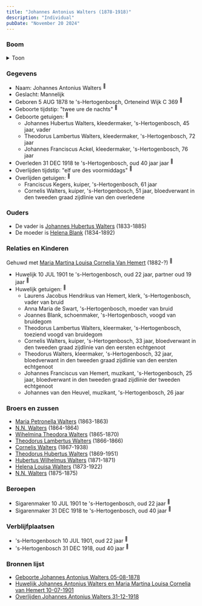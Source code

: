 ```yaml
---
title: "Johannes Antonius Walters (1878-1918)"
description: "Individual"
pubDate: "November 20 2024"
---
```


### Boom
<details><summary>Toon</summary>

![test](https://www.plantuml.com/plantuml/svg/dPFHQzim4CRVzLSSxKEV0dQyh7O8QPCiMHRQCSRQiQSWsxTOM9Q2JgQ4ul-zbyPD2pLjwOim9ttwVdUVTKbUEbzNMb2fp5OwMK4gitBZR6tocTNMWNVI46-XyQ9GEKAcNARny8tLrk-WmYf5HuSIUNHe_MwBuiMjcPP4S2y0O6fTZkvFeRBI8D5eL4bbncE8H2F46Vnwj29nK9oiR24DduDbpHw-9lWhDLlG2KY27q4Gd2S0f_DeCLXCsU3-lqATDp0QfZBThLFhlSRX6C8-J6w-GnX74PnHRybtsGsQr59Ml11HMMkzbYPVPyuIfPQjMPt0zUGVY-F1Qt7pXBf4ZKR2L4jJ7kdYWEaMqtaqZzwWYq8s-Bsd-_89EkvjDVd9wgJ_1jveU8TvhincxzVsyxN_2BfWqFu0JhNQ57w7MjixXcr4EzvUhpqXsewU2wsI2_kj91QlSfiORutgo2s9uPZz-_aDslZEuqyCYCVxRJw3C0axrCsH-Lew9O5NhpZ7ArihaZ2ppg3c-gqqiCIAjKyjXC67mkNVfYENTw4luA8xl320rSqLTnE4n_IumyxqUCXjM54eMkJdWhX4a_FpVm00)
</details>

### Gegevens
- Naam: Johannes Antonius Walters <sup><a href="../s00127/" style="text-decoration:none" title="Geboorte Johannes Antonius Walters 05-08-1878">:link:</a></sup>
- Geslacht: Mannelijk
- Geboren 5 AUG 1878 te 's-Hertogenbosch, Orteneind Wijk C 369 <sup><a href="../s00127/" style="text-decoration:none" title="Geboorte Johannes Antonius Walters 05-08-1878">:link:</a></sup>
- Geboorte tijdstip: "twee ure de nachts" <sup><a href="../s00127/" style="text-decoration:none" title="Geboorte Johannes Antonius Walters 05-08-1878">:link:</a></sup>
- Geboorte getuigen: <sup><a href="../s00127/" style="text-decoration:none" title="Geboorte Johannes Antonius Walters 05-08-1878">:link:</a></sup>
  - Johannes Hubertus Walters, kleedermaker, \'s-Hertogenbosch, 45 jaar, vader
  - Theodorus Lambertus Walters, kleedermaker, \'s-Hertogenbosch, 72 jaar
  - Johannes Franciscus Ackel, kleedermaker, \'s-Hertogenbosch, 76 jaar
- Overleden 31 DEC 1918 te 's-Hertogenbosch, oud 40 jaar jaar <sup><a href="../s00133/" style="text-decoration:none" title="Overlijden Johannes Antonius Walters 31-12-1918">:link:</a></sup>
- Overlijden tijdstip: "elf ure des voormiddags" <sup><a href="../s00133/" style="text-decoration:none" title="Overlijden Johannes Antonius Walters 31-12-1918">:link:</a></sup>
- Overlijden getuigen: <sup><a href="../s00133/" style="text-decoration:none" title="Overlijden Johannes Antonius Walters 31-12-1918">:link:</a></sup>
  - Franciscus Kegers, kuiper, \'s-Hertogenbosch, 61 jaar
  - Cornelis Walters, kuiper, \'s-Hertogenbosch, 51 jaar, bloedverwant in den tweeden graad zijdlinie van den overledene

### Ouders
- De vader is [Johannes Hubertus Walters](../i00079/) (1833-1885)
- De moeder is [Helena Blank](../i00080/) (1834-1892)

### Relaties en Kinderen

Gehuwd met [Maria Martina Louisa Cornelia Van Hemert](../i00100/) (1882-?) <sup><a href="../s00132/" style="text-decoration:none" title="Huwelijk Johannes Antonius Walters en Maria Martina Louisa Cornelia van Hemert 10-07-1901">:link:</a></sup>
- Huwelijk 10 JUL 1901 te 's-Hertogenbosch, oud 22 jaar, partner oud 19 jaar <sup><a href="../s00132/" style="text-decoration:none" title="Huwelijk Johannes Antonius Walters en Maria Martina Louisa Cornelia van Hemert 10-07-1901">:link:</a></sup>
- Huwelijk getuigen:  <sup><a href="../s00132/" style="text-decoration:none" title="Huwelijk Johannes Antonius Walters en Maria Martina Louisa Cornelia van Hemert 10-07-1901">:link:</a></sup>
  - Laurens Jacobus Hendrikus van Hemert, klerk, \'s-Hertogenbosch, vader van bruid
  - Anna Maria de Swart, \'s-Hertogenbosch, moeder van bruid
  - Joannes Blank, schoenmaker, \'s-Hertogenbosch, voogd van bruidegom
  - Theodorus Lambertus Walters, kleermaker, \'s-Hertogenbosch, toeziend voogd van bruidegom
  - Cornelis Walters, kuiper, \'s-Hertogenbosch, 33 jaar, bloedverwant in den tweeden graad zijdlinie van den eersten echtgenoot
  - Theodorus Walters, kleermaker, \'s-Hertogenbosch, 32 jaar, bloedverwant in den tweeden graad zijdlinie van den eersten echtgenoot
  - Johannes Franciscus van Hemert, muzikant, \'s-Hertogenbosch, 25 jaar, bloedverwant in den tweeden graad zijdlinie der tweeden echtgenoot
  - Johannes van den Heuvel, muzikant, \'s-Hertogenbosch, 26 jaar

### Broers en zussen
- [Maria Petronella Walters](../i00090/) (1863-1863)
- [N.N. Walters](../i00091/) (1864-1864)
- [Wihelmina Theodora Walters](../i00092/) (1865-1870)
- [Theodorus Lambertus Walters](../i00093/) (1866-1866)
- [Cornelis Walters](../i00094/) (1867-1938)
- [Theodorus Hubertus Walters](../i00075/) (1869-1951)
- [Hubertus Wilhelmus Walters](../i00095/) (1871-1871)
- [Helena Louisa Walters](../i00096/) (1873-1922)
- [N.N. Walters](../i00097/) (1875-1875)

### Beroepen
- Sigarenmaker 10 JUL 1901 te 's-Hertogenbosch, oud 22 jaar <sup><a href="../s00132/" style="text-decoration:none" title="Huwelijk Johannes Antonius Walters en Maria Martina Louisa Cornelia van Hemert 10-07-1901">:link:</a></sup>
- Sigarenmaker 31 DEC 1918 te 's-Hertogenbosch, oud 40 jaar <sup><a href="../s00133/" style="text-decoration:none" title="Overlijden Johannes Antonius Walters 31-12-1918">:link:</a></sup>

### Verblijfplaatsen
- 's-Hertogenbosch  10 JUL 1901, oud 22 jaar  <sup><a href="../s00132/" style="text-decoration:none" title="Huwelijk Johannes Antonius Walters en Maria Martina Louisa Cornelia van Hemert 10-07-1901">:link:</a></sup>
- 's-Hertogenbosch  31 DEC 1918, oud 40 jaar  <sup><a href="../s00133/" style="text-decoration:none" title="Overlijden Johannes Antonius Walters 31-12-1918">:link:</a></sup>

### Bronnen lijst
- [Geboorte Johannes Antonius Walters 05-08-1878](../s00127/)
- [Huwelijk Johannes Antonius Walters en Maria Martina Louisa Cornelia van Hemert 10-07-1901](../s00132/)
- [Overlijden Johannes Antonius Walters 31-12-1918](../s00133/)